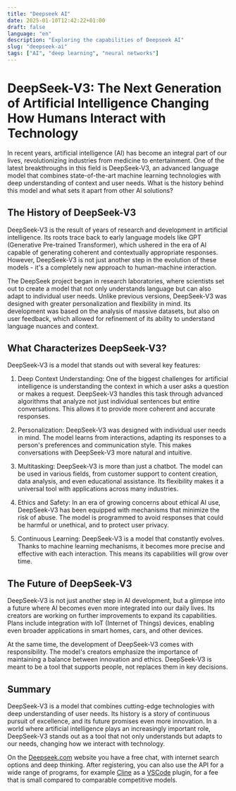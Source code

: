 ```yaml
---
title: "Deepseek AI"  
date: 2025-01-10T12:42:22+01:00
draft: false
language: "en"
description: "Exploring the capabilities of Deepseek AI"
slug: "deepseek-ai" 
tags: ["AI", "deep learning", "neural networks"]
---
```


# DeepSeek-V3: The Next Generation of Artificial Intelligence Changing How Humans Interact with Technology

In recent years, artificial intelligence (AI) has become an integral part of our lives, revolutionizing industries from medicine to entertainment. One of the latest breakthroughs in this field is DeepSeek-V3, an advanced language model that combines state-of-the-art machine learning technologies with deep understanding of context and user needs. What is the history behind this model and what sets it apart from other AI solutions?

## The History of DeepSeek-V3

DeepSeek-V3 is the result of years of research and development in artificial intelligence. Its roots trace back to early language models like GPT (Generative Pre-trained Transformer), which ushered in the era of AI capable of generating coherent and contextually appropriate responses. However, DeepSeek-V3 is not just another step in the evolution of these models - it's a completely new approach to human-machine interaction.

The DeepSeek project began in research laboratories, where scientists set out to create a model that not only understands language but can also adapt to individual user needs. Unlike previous versions, DeepSeek-V3 was designed with greater personalization and flexibility in mind. Its development was based on the analysis of massive datasets, but also on user feedback, which allowed for refinement of its ability to understand language nuances and context.

## What Characterizes DeepSeek-V3?

DeepSeek-V3 is a model that stands out with several key features:

1. Deep Context Understanding: One of the biggest challenges for artificial intelligence is understanding the context in which a user asks a question or makes a request. DeepSeek-V3 handles this task through advanced algorithms that analyze not just individual sentences but entire conversations. This allows it to provide more coherent and accurate responses.

2. Personalization: DeepSeek-V3 was designed with individual user needs in mind. The model learns from interactions, adapting its responses to a person's preferences and communication style. This makes conversations with DeepSeek-V3 more natural and intuitive.

3. Multitasking: DeepSeek-V3 is more than just a chatbot. The model can be used in various fields, from customer support to content creation, data analysis, and even educational assistance. Its flexibility makes it a universal tool with applications across many industries.

4. Ethics and Safety: In an era of growing concerns about ethical AI use, DeepSeek-V3 has been equipped with mechanisms that minimize the risk of abuse. The model is programmed to avoid responses that could be harmful or unethical, and to protect user privacy.

5. Continuous Learning: DeepSeek-V3 is a model that constantly evolves. Thanks to machine learning mechanisms, it becomes more precise and effective with each interaction. This means its capabilities will grow over time.

## The Future of DeepSeek-V3

DeepSeek-V3 is not just another step in AI development, but a glimpse into a future where AI becomes even more integrated into our daily lives. Its creators are working on further improvements to expand its capabilities. Plans include integration with IoT (Internet of Things) devices, enabling even broader applications in smart homes, cars, and other devices.

At the same time, the development of DeepSeek-V3 comes with responsibility. The model's creators emphasize the importance of maintaining a balance between innovation and ethics. DeepSeek-V3 is meant to be a tool that supports people, not replaces them in key decisions.

## Summary
DeepSeek-V3 is a model that combines cutting-edge technologies with deep understanding of user needs. Its history is a story of continuous pursuit of excellence, and its future promises even more innovation. In a world where artificial intelligence plays an increasingly important role, DeepSeek-V3 stands out as a tool that not only understands but adapts to our needs, changing how we interact with technology.

On the [Deepseek.com](https://deepseek.com) website you have a free chat, with internet search options and deep thinking. After registering, you can also use the API for a wide range of programs, for example [Cline](https://github.com/nunocoracao/cline) as a [VSCode](https://code.visualstudio.com/) plugin, for a fee that is small compared to comparable competitive models.
